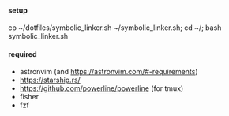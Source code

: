 #### setup

cp ~/dotfiles/symbolic_linker.sh ~/symbolic_linker.sh;
cd ~/;
bash symbolic_linker.sh

#### required

- astronvim (and https://astronvim.com/#-requirements)
- https://starship.rs/
- https://github.com/powerline/powerline (for tmux)
- fisher
- fzf
